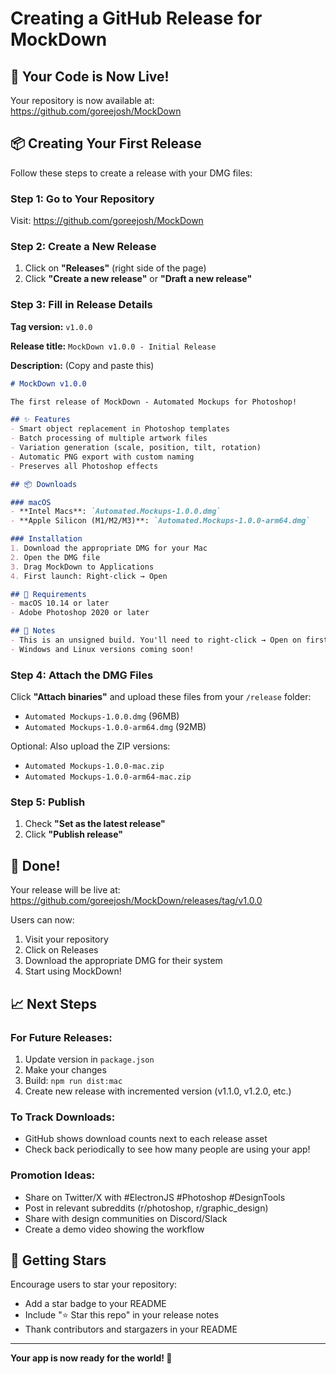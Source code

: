 # Creating a GitHub Release for MockDown

## 🚀 Your Code is Now Live!

Your repository is now available at: https://github.com/goreejosh/MockDown

## 📦 Creating Your First Release

Follow these steps to create a release with your DMG files:

### Step 1: Go to Your Repository
Visit: https://github.com/goreejosh/MockDown

### Step 2: Create a New Release
1. Click on **"Releases"** (right side of the page)
2. Click **"Create a new release"** or **"Draft a new release"**

### Step 3: Fill in Release Details

**Tag version:** `v1.0.0`

**Release title:** `MockDown v1.0.0 - Initial Release`

**Description:** (Copy and paste this)
```markdown
# MockDown v1.0.0

The first release of MockDown - Automated Mockups for Photoshop!

## ✨ Features
- Smart object replacement in Photoshop templates
- Batch processing of multiple artwork files
- Variation generation (scale, position, tilt, rotation)
- Automatic PNG export with custom naming
- Preserves all Photoshop effects

## 📦 Downloads

### macOS
- **Intel Macs**: `Automated.Mockups-1.0.0.dmg`
- **Apple Silicon (M1/M2/M3)**: `Automated.Mockups-1.0.0-arm64.dmg`

### Installation
1. Download the appropriate DMG for your Mac
2. Open the DMG file
3. Drag MockDown to Applications
4. First launch: Right-click → Open

## 🔧 Requirements
- macOS 10.14 or later
- Adobe Photoshop 2020 or later

## 📝 Notes
- This is an unsigned build. You'll need to right-click → Open on first launch
- Windows and Linux versions coming soon!
```

### Step 4: Attach the DMG Files

Click **"Attach binaries"** and upload these files from your `/release` folder:
- `Automated Mockups-1.0.0.dmg` (96MB)
- `Automated Mockups-1.0.0-arm64.dmg` (92MB)

Optional: Also upload the ZIP versions:
- `Automated Mockups-1.0.0-mac.zip`
- `Automated Mockups-1.0.0-arm64-mac.zip`

### Step 5: Publish
1. Check **"Set as the latest release"**
2. Click **"Publish release"**

## 🎉 Done!

Your release will be live at:
https://github.com/goreejosh/MockDown/releases/tag/v1.0.0

Users can now:
1. Visit your repository
2. Click on Releases
3. Download the appropriate DMG for their system
4. Start using MockDown!

## 📈 Next Steps

### For Future Releases:
1. Update version in `package.json`
2. Make your changes
3. Build: `npm run dist:mac`
4. Create new release with incremented version (v1.1.0, v1.2.0, etc.)

### To Track Downloads:
- GitHub shows download counts next to each release asset
- Check back periodically to see how many people are using your app!

### Promotion Ideas:
- Share on Twitter/X with #ElectronJS #Photoshop #DesignTools
- Post in relevant subreddits (r/photoshop, r/graphic_design)
- Share with design communities on Discord/Slack
- Create a demo video showing the workflow

## 🌟 Getting Stars

Encourage users to star your repository:
- Add a star badge to your README
- Include "⭐ Star this repo" in your release notes
- Thank contributors and stargazers in your README

---

**Your app is now ready for the world! 🚀**